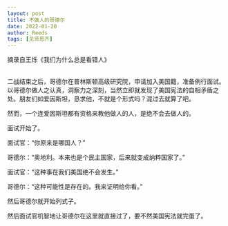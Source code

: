 ```yaml
---
layout: post
title: 不做人的哥德尔
date: 2022-01-20
author: Reeds
tags: [见贤思齐]
---
```


 摘录自王烁《我们为什么总是看错人》

<!--- more --->

<br/>二战结束之后，哥德尔在普林斯顿高级研究院，申请加入美国籍，准备例行面试。以哥德尔做人之认真，洞察力之深刻，当然立即就发现了美国宪法的自相矛盾之处。朋友们如爱因斯坦，恳求他，不就是个形式吗？混过去就算了吧。

然而，一个连爱因斯坦都有资格来教他做人的人，是绝不会去做人的。

面试开始了。

面试官：“你原来是哪国人？”

哥德尔：“奥地利。本来也是个民主国家，后来就变成纳粹国家了。”

面试官：“这种事在我们美国绝不会发生。”

哥德尔：“这种可能性是存在的。我来证明给你看。”

然后哥德尔就开始列式子。

然后面试官机智地让哥德尔在这里就直接过了，要不然美国宪法就完蛋了。